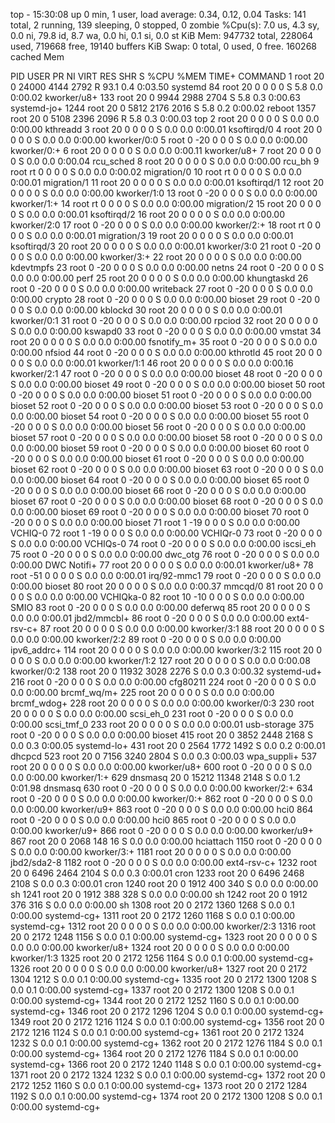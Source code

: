top - 15:30:08 up 0 min,  1 user,  load average: 0.34, 0.12, 0.04
Tasks: 141 total,   2 running, 139 sleeping,   0 stopped,   0 zombie
%Cpu(s):  7.0 us,  4.3 sy,  0.0 ni, 79.8 id,  8.7 wa,  0.0 hi,  0.1 si,  0.0 st
KiB Mem:    947732 total,   228064 used,   719668 free,    19140 buffers
KiB Swap:        0 total,        0 used,        0 free.   160268 cached Mem

  PID USER      PR  NI    VIRT    RES    SHR S  %CPU %MEM     TIME+ COMMAND
    1 root      20   0   24000   4144   2792 R  93.1  0.4   0:03.50 systemd
   84 root      20   0       0      0      0 S   5.8  0.0   0:00.02 kworker/u8+
  133 root      20   0    9944   2988   2704 S   5.8  0.3   0:00.63 systemd-jo+
 1244 root      20   0    5812   2176   2016 S   5.8  0.2   0:00.02 reboot
 1357 root      20   0    5108   2396   2096 R   5.8  0.3   0:00.03 top
    2 root      20   0       0      0      0 S   0.0  0.0   0:00.00 kthreadd
    3 root      20   0       0      0      0 S   0.0  0.0   0:00.01 ksoftirqd/0
    4 root      20   0       0      0      0 S   0.0  0.0   0:00.00 kworker/0:0
    5 root       0 -20       0      0      0 S   0.0  0.0   0:00.00 kworker/0:+
    6 root      20   0       0      0      0 S   0.0  0.0   0:00.11 kworker/u8+
    7 root      20   0       0      0      0 S   0.0  0.0   0:00.04 rcu_sched
    8 root      20   0       0      0      0 S   0.0  0.0   0:00.00 rcu_bh
    9 root      rt   0       0      0      0 S   0.0  0.0   0:00.02 migration/0
   10 root      rt   0       0      0      0 S   0.0  0.0   0:00.01 migration/1
   11 root      20   0       0      0      0 S   0.0  0.0   0:00.01 ksoftirqd/1
   12 root      20   0       0      0      0 S   0.0  0.0   0:00.00 kworker/1:0
   13 root       0 -20       0      0      0 S   0.0  0.0   0:00.00 kworker/1:+
   14 root      rt   0       0      0      0 S   0.0  0.0   0:00.00 migration/2
   15 root      20   0       0      0      0 S   0.0  0.0   0:00.01 ksoftirqd/2
   16 root      20   0       0      0      0 S   0.0  0.0   0:00.00 kworker/2:0
   17 root       0 -20       0      0      0 S   0.0  0.0   0:00.00 kworker/2:+
   18 root      rt   0       0      0      0 S   0.0  0.0   0:00.01 migration/3
   19 root      20   0       0      0      0 S   0.0  0.0   0:00.01 ksoftirqd/3
   20 root      20   0       0      0      0 S   0.0  0.0   0:00.01 kworker/3:0
   21 root       0 -20       0      0      0 S   0.0  0.0   0:00.00 kworker/3:+
   22 root      20   0       0      0      0 S   0.0  0.0   0:00.00 kdevtmpfs
   23 root       0 -20       0      0      0 S   0.0  0.0   0:00.00 netns
   24 root       0 -20       0      0      0 S   0.0  0.0   0:00.00 perf
   25 root      20   0       0      0      0 S   0.0  0.0   0:00.00 khungtaskd
   26 root       0 -20       0      0      0 S   0.0  0.0   0:00.00 writeback
   27 root       0 -20       0      0      0 S   0.0  0.0   0:00.00 crypto
   28 root       0 -20       0      0      0 S   0.0  0.0   0:00.00 bioset
   29 root       0 -20       0      0      0 S   0.0  0.0   0:00.00 kblockd
   30 root      20   0       0      0      0 S   0.0  0.0   0:00.01 kworker/0:1
   31 root       0 -20       0      0      0 S   0.0  0.0   0:00.00 rpciod
   32 root      20   0       0      0      0 S   0.0  0.0   0:00.00 kswapd0
   33 root       0 -20       0      0      0 S   0.0  0.0   0:00.00 vmstat
   34 root      20   0       0      0      0 S   0.0  0.0   0:00.00 fsnotify_m+
   35 root       0 -20       0      0      0 S   0.0  0.0   0:00.00 nfsiod
   44 root       0 -20       0      0      0 S   0.0  0.0   0:00.00 kthrotld
   45 root      20   0       0      0      0 S   0.0  0.0   0:00.01 kworker/1:1
   46 root      20   0       0      0      0 S   0.0  0.0   0:00.16 kworker/2:1
   47 root       0 -20       0      0      0 S   0.0  0.0   0:00.00 bioset
   48 root       0 -20       0      0      0 S   0.0  0.0   0:00.00 bioset
   49 root       0 -20       0      0      0 S   0.0  0.0   0:00.00 bioset
   50 root       0 -20       0      0      0 S   0.0  0.0   0:00.00 bioset
   51 root       0 -20       0      0      0 S   0.0  0.0   0:00.00 bioset
   52 root       0 -20       0      0      0 S   0.0  0.0   0:00.00 bioset
   53 root       0 -20       0      0      0 S   0.0  0.0   0:00.00 bioset
   54 root       0 -20       0      0      0 S   0.0  0.0   0:00.00 bioset
   55 root       0 -20       0      0      0 S   0.0  0.0   0:00.00 bioset
   56 root       0 -20       0      0      0 S   0.0  0.0   0:00.00 bioset
   57 root       0 -20       0      0      0 S   0.0  0.0   0:00.00 bioset
   58 root       0 -20       0      0      0 S   0.0  0.0   0:00.00 bioset
   59 root       0 -20       0      0      0 S   0.0  0.0   0:00.00 bioset
   60 root       0 -20       0      0      0 S   0.0  0.0   0:00.00 bioset
   61 root       0 -20       0      0      0 S   0.0  0.0   0:00.00 bioset
   62 root       0 -20       0      0      0 S   0.0  0.0   0:00.00 bioset
   63 root       0 -20       0      0      0 S   0.0  0.0   0:00.00 bioset
   64 root       0 -20       0      0      0 S   0.0  0.0   0:00.00 bioset
   65 root       0 -20       0      0      0 S   0.0  0.0   0:00.00 bioset
   66 root       0 -20       0      0      0 S   0.0  0.0   0:00.00 bioset
   67 root       0 -20       0      0      0 S   0.0  0.0   0:00.00 bioset
   68 root       0 -20       0      0      0 S   0.0  0.0   0:00.00 bioset
   69 root       0 -20       0      0      0 S   0.0  0.0   0:00.00 bioset
   70 root       0 -20       0      0      0 S   0.0  0.0   0:00.00 bioset
   71 root       1 -19       0      0      0 S   0.0  0.0   0:00.00 VCHIQ-0
   72 root       1 -19       0      0      0 S   0.0  0.0   0:00.00 VCHIQr-0
   73 root       0 -20       0      0      0 S   0.0  0.0   0:00.00 VCHIQs-0
   74 root       0 -20       0      0      0 S   0.0  0.0   0:00.00 iscsi_eh
   75 root       0 -20       0      0      0 S   0.0  0.0   0:00.00 dwc_otg
   76 root       0 -20       0      0      0 S   0.0  0.0   0:00.00 DWC Notifi+
   77 root      20   0       0      0      0 S   0.0  0.0   0:00.01 kworker/u8+
   78 root     -51   0       0      0      0 S   0.0  0.0   0:00.01 irq/92-mmc1
   79 root       0 -20       0      0      0 S   0.0  0.0   0:00.00 bioset
   80 root      20   0       0      0      0 S   0.0  0.0   0:00.37 mmcqd/0
   81 root      20   0       0      0      0 S   0.0  0.0   0:00.00 VCHIQka-0
   82 root      10 -10       0      0      0 S   0.0  0.0   0:00.00 SMIO
   83 root       0 -20       0      0      0 S   0.0  0.0   0:00.00 deferwq
   85 root      20   0       0      0      0 S   0.0  0.0   0:00.01 jbd2/mmcbl+
   86 root       0 -20       0      0      0 S   0.0  0.0   0:00.00 ext4-rsv-c+
   87 root      20   0       0      0      0 S   0.0  0.0   0:00.00 kworker/3:1
   88 root      20   0       0      0      0 S   0.0  0.0   0:00.00 kworker/2:2
   89 root       0 -20       0      0      0 S   0.0  0.0   0:00.00 ipv6_addrc+
  114 root      20   0       0      0      0 S   0.0  0.0   0:00.00 kworker/3:2
  115 root      20   0       0      0      0 S   0.0  0.0   0:00.00 kworker/1:2
  127 root      20   0       0      0      0 S   0.0  0.0   0:00.08 kworker/0:2
  138 root      20   0   11932   3028   2276 S   0.0  0.3   0:00.32 systemd-ud+
  216 root       0 -20       0      0      0 S   0.0  0.0   0:00.00 cfg80211
  224 root       0 -20       0      0      0 S   0.0  0.0   0:00.00 brcmf_wq/m+
  225 root      20   0       0      0      0 S   0.0  0.0   0:00.00 brcmf_wdog+
  228 root      20   0       0      0      0 S   0.0  0.0   0:00.00 kworker/0:3
  230 root      20   0       0      0      0 S   0.0  0.0   0:00.00 scsi_eh_0
  231 root       0 -20       0      0      0 S   0.0  0.0   0:00.00 scsi_tmf_0
  233 root      20   0       0      0      0 S   0.0  0.0   0:00.01 usb-storage
  375 root       0 -20       0      0      0 S   0.0  0.0   0:00.00 bioset
  415 root      20   0    3852   2448   2168 S   0.0  0.3   0:00.05 systemd-lo+
  431 root      20   0    2564   1772   1492 S   0.0  0.2   0:00.01 dhcpcd
  523 root      20   0    7156   3240   2804 S   0.0  0.3   0:00.03 wpa_suppli+
  537 root      20   0       0      0      0 S   0.0  0.0   0:00.00 kworker/u8+
  600 root       0 -20       0      0      0 S   0.0  0.0   0:00.00 kworker/1:+
  629 dnsmasq   20   0   15212  11348   2148 S   0.0  1.2   0:01.98 dnsmasq
  630 root       0 -20       0      0      0 S   0.0  0.0   0:00.00 kworker/2:+
  634 root       0 -20       0      0      0 S   0.0  0.0   0:00.00 kworker/0:+
  862 root       0 -20       0      0      0 S   0.0  0.0   0:00.00 kworker/u9+
  863 root       0 -20       0      0      0 S   0.0  0.0   0:00.00 hci0
  864 root       0 -20       0      0      0 S   0.0  0.0   0:00.00 hci0
  865 root       0 -20       0      0      0 S   0.0  0.0   0:00.00 kworker/u9+
  866 root       0 -20       0      0      0 S   0.0  0.0   0:00.00 kworker/u9+
  867 root      20   0    2068    148     16 S   0.0  0.0   0:00.00 hciattach
 1150 root       0 -20       0      0      0 S   0.0  0.0   0:00.00 kworker/3:+
 1181 root      20   0       0      0      0 S   0.0  0.0   0:00.00 jbd2/sda2-8
 1182 root       0 -20       0      0      0 S   0.0  0.0   0:00.00 ext4-rsv-c+
 1232 root      20   0    6496   2464   2104 S   0.0  0.3   0:00.01 cron
 1233 root      20   0    6496   2468   2108 S   0.0  0.3   0:00.01 cron
 1240 root      20   0    1912    400    340 S   0.0  0.0   0:00.00 sh
 1241 root      20   0    1912    388    328 S   0.0  0.0   0:00.00 sh
 1242 root      20   0    1912    376    316 S   0.0  0.0   0:00.00 sh
 1308 root      20   0    2172   1360   1268 S   0.0  0.1   0:00.00 systemd-cg+
 1311 root      20   0    2172   1260   1168 S   0.0  0.1   0:00.00 systemd-cg+
 1312 root      20   0       0      0      0 S   0.0  0.0   0:00.00 kworker/2:3
 1316 root      20   0    2172   1248   1156 S   0.0  0.1   0:00.00 systemd-cg+
 1323 root      20   0       0      0      0 S   0.0  0.0   0:00.00 kworker/u8+
 1324 root      20   0       0      0      0 S   0.0  0.0   0:00.00 kworker/1:3
 1325 root      20   0    2172   1256   1164 S   0.0  0.1   0:00.00 systemd-cg+
 1326 root      20   0       0      0      0 S   0.0  0.0   0:00.00 kworker/u8+
 1327 root      20   0    2172   1304   1212 S   0.0  0.1   0:00.00 systemd-cg+
 1335 root      20   0    2172   1300   1208 S   0.0  0.1   0:00.00 systemd-cg+
 1337 root      20   0    2172   1300   1208 S   0.0  0.1   0:00.00 systemd-cg+
 1344 root      20   0    2172   1252   1160 S   0.0  0.1   0:00.00 systemd-cg+
 1346 root      20   0    2172   1296   1204 S   0.0  0.1   0:00.00 systemd-cg+
 1349 root      20   0    2172   1216   1124 S   0.0  0.1   0:00.00 systemd-cg+
 1356 root      20   0    2172   1216   1124 S   0.0  0.1   0:00.00 systemd-cg+
 1361 root      20   0    2172   1324   1232 S   0.0  0.1   0:00.00 systemd-cg+
 1362 root      20   0    2172   1276   1184 S   0.0  0.1   0:00.00 systemd-cg+
 1364 root      20   0    2172   1276   1184 S   0.0  0.1   0:00.00 systemd-cg+
 1366 root      20   0    2172   1240   1148 S   0.0  0.1   0:00.00 systemd-cg+
 1371 root      20   0    2172   1324   1232 S   0.0  0.1   0:00.00 systemd-cg+
 1372 root      20   0    2172   1252   1160 S   0.0  0.1   0:00.00 systemd-cg+
 1373 root      20   0    2172   1284   1192 S   0.0  0.1   0:00.00 systemd-cg+
 1374 root      20   0    2172   1300   1208 S   0.0  0.1   0:00.00 systemd-cg+
